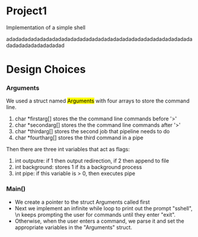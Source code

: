 # Project1
Implementation of a simple shell 

adadadadadadadadadadadadadadadadadadadadadadadadadadadadadadadadadadadadadadadad

# Design Choices
### Arguments

We used a struct named <mark>Arguments</mark> with four arrays to store the 
command line. 

1. char *firstarg[] stores the the command line commands before '>'
2. char *secondarg[] stores the the command line commands after '>'
3. char *thirdarg[] stores the second job that pipeline needs to do
4. char *fourtharg[] stores the third command in a pipe

Then there are three int variables that act as flags:

1. int outputre: if 1 then output redirection, if 2 then append to file
2. int background: stores 1 if its a background process
3. int pipe: if this variable is > 0, then executes pipe

### Main()

- We create a pointer to the struct Arguments called first
- Next we implement an infinite while loop to print out the prompt "sshell", \n
keeps prompting the user for commands until they enter "exit". 
- Otherwise, when the user enters a command, we parse it and set the 
appropriate variables in the "Arguments" struct.
